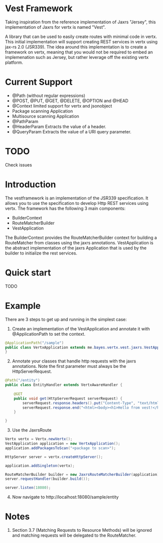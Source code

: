 Vest Framework
==============

Taking inspiration from the reference implementation of Jaxrs "Jersey", this implementation of Jaxrs for vertx is named "Vest".

A library that can be used to easily create routes with minimal code in vertx. This initial implementation will support creating REST services in vertx using jax-rs 2.0 (JSR339). The idea around this implementation is to create a framework on vertx, meaning that you would not be required to embed an implemenation such as Jersey, but rather leverage off the existing vertx platform.

Current Support
===============
- @Path (without regular expressions)
- @POST, @PUT, @GET, @DELETE, @OPTION and @HEAD
- @Context limited support for vertx and jsonobject
- Package scanning Application
- Multisource scanning Application
- @PathParam
- @HeaderParam Extracts the value of a header.
- @QueryParam Extracts the value of a URI query parameter.

TODO
====
Check issues

Introduction
============
The vestframework is an implementation of the JSR339 specification. It allows you to use the specification to develop Http REST services using vertx.
The framework has the following 3 main components:
- BuilderContext
- RouteMatcherBuilder
- VestApplication

The BuilderContext provides the RouteMatcherBuilder context for building a RouteMatcher from classes using the jaxrs annotations. VestApplication is the abstract implementation of the jaxrs Application that is used by the builder to initialize the rest services.

Quick start
===========
TODO

Example
=======
There are 3 steps to get up and running in the simplest case:
1. Create an implementation of the VestApplication and annotate it with @ApplicationPath to set the context.
```java
@ApplicationPath("/sample")
public class VertxApplication extends me.bayes.vertx.vest.jaxrs.VestApplication {
}

```

2. Annotate your classes that handle http requests with the jaxrs annotations. Note the first parameter must always be the HttpServerRequest.
```java
@Path("/entity")
public class EntityHandler extends VertxAwareHandler {
		
	@GET
	public void get(HttpServerRequest serverRequest) {
		serverRequest.response.headers().put("Content-Type", "text/html; charset=UTF-8");
		serverRequest.response.end("<html><body><h1>Hello from vest!</h1></body></html>");
	}

}
```

3. Use the JaxrsRoute
```java
Vertx vertx = Vertx.newVertx();
VestApplication application = new VertxApplication();
application.addPackagesToScan("<package to scan>");

HttpServer server = vertx.createHttpServer();

application.addSingleton(vertx);

RouteMatcherBuilder builder = new JaxrsRouteMatcherBuilder(application);
server.requestHandler(builder.build());

server.listen(18080);
```
4. Now navigate to http://localhost:18080/sample/entity

Notes
=====
1. Section 3.7 (Matching Requests to Resource Methods) will be ignored and matching requests will be delegated to the RouteMatcher.

